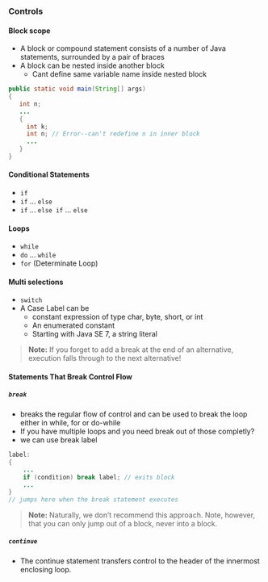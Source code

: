 ### Controls
#### Block scope
* A block or compound statement consists of a number of Java statements, surrounded by a pair of braces
* A block can be nested inside another block
    * Cant define same variable name inside nested block
```java
public static void main(String[] args)
{
   int n;
   ...
   {
     int k;
     int n; // Error--can't redefine n in inner block
     ...
   }
}
```

#### Conditional Statements
* `if`
* `if` ... `else`
* `if` ... `else if` ... `else`

#### Loops
* `while`
* `do` ... `while`
* `for` (Determinate Loop)

#### Multi selections
* `switch`
* A Case Label can be 
    * constant expression of type char, byte, short, or int
    * An enumerated constant
    * Starting with Java SE 7, a string literal
> **Note:** If you forget to add a break at the end of an alternative, execution falls through to the next alternative! 

#### Statements That Break Control Flow
##### `break`
* breaks the regular flow of control and can be used to break the loop either in while, for or do-while
* If you have multiple loops and you need break out of those completly?
* we can use break label
```java
label:
{
    ...
    if (condition) break label; // exits block
    ...
}
// jumps here when the break statement executes
```
> **Note:** Naturally, we don’t recommend this approach. Note, however, that you can only jump out of a block, never into a block.

##### `continue`
* The continue statement transfers control to the header of the innermost enclosing loop.
